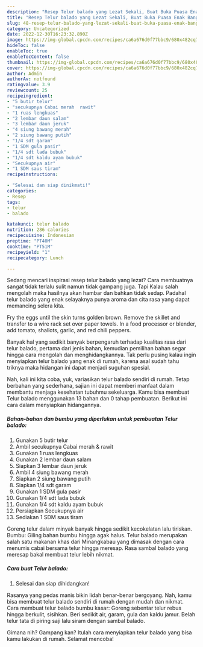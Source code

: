 ```yaml
---
description: "Resep Telur balado yang Lezat Sekali, Buat Buka Puasa Enak Banget"
title: "Resep Telur balado yang Lezat Sekali, Buat Buka Puasa Enak Banget"
slug: 48-resep-telur-balado-yang-lezat-sekali-buat-buka-puasa-enak-banget
category: Uncategorized
date: 2022-12-30T16:23:32.890Z
image: https://img-global.cpcdn.com/recipes/ca6a676d0f77bbc9/680x482cq70/telur-balado-foto-resep-utama.jpg
hideToc: false
enableToc: true
enableTocContent: false
thumbnail: https://img-global.cpcdn.com/recipes/ca6a676d0f77bbc9/680x482cq70/telur-balado-foto-resep-utama.jpg
cover: https://img-global.cpcdn.com/recipes/ca6a676d0f77bbc9/680x482cq70/telur-balado-foto-resep-utama.jpg
author: Admin
authorAv: notfound
ratingvalue: 3.9
reviewcount: 25
recipeingredient:
- "5 butir telur"
- "secukupnya Cabai merah  rawit"
- "1 ruas lengkuas"
- "2 lembar daun salam"
- "3 lembar daun jeruk"
- "4 siung bawang merah"
- "2 siung bawang putih"
- "1/4 sdt garam"
- "1 SDM gula pasir"
- "1/4 sdt lada bubuk"
- "1/4 sdt kaldu ayam bubuk"
- "Secukupnya air"
- "1 SDM saus tiram"
recipeinstructions:

- "Selesai dan siap dinikmati!"
categories:
- Resep
tags:
- telur
- balado

katakunci: telur balado 
nutrition: 286 calories
recipecuisine: Indonesian
preptime: "PT40M"
cooktime: "PT51M"
recipeyield: "1"
recipecategory: Lunch

---
```



Sedang mencari inspirasi resep telur balado yang lezat? Cara membuatnya sangat tidak terlalu sulit namun tidak gampang juga. Tapi Kalau salah mengolah maka hasilnya akan hambar dan bahkan tidak sedap. Padahal telur balado yang enak selayaknya punya aroma dan cita rasa yang dapat memancing selera kita.


Fry the eggs until the skin turns golden brown. Remove the skillet and transfer to a wire rack set over paper towels. In a food processor or blender, add tomato, shallots, garlic, and red chili peppers.

Banyak hal yang sedikit banyak berpengaruh terhadap kualitas rasa dari telur balado, pertama dari jenis bahan, kemudian pemilihan bahan segar hingga cara mengolah dan menghidangkannya. Tak perlu pusing kalau ingin menyiapkan telur balado yang enak di rumah, karena asal sudah tahu triknya maka hidangan ini dapat menjadi suguhan spesial.


Nah, kali ini kita coba, yuk, variasikan telur balado sendiri di rumah. Tetap berbahan yang sederhana, sajian ini dapat memberi manfaat dalam membantu menjaga kesehatan tubuhmu sekeluarga. Kamu bisa membuat Telur balado menggunakan 13 bahan dan 0 tahap pembuatan. Berikut ini cara dalam menyiapkan hidangannya.

<!--inarticleads1-->

##### Bahan-bahan dan bumbu yang diperlukan untuk pembuatan Telur balado:

1. Gunakan 5 butir telur
1. Ambil secukupnya Cabai merah &amp; rawit
1. Gunakan 1 ruas lengkuas
1. Gunakan 2 lembar daun salam
1. Siapkan 3 lembar daun jeruk
1. Ambil 4 siung bawang merah
1. Siapkan 2 siung bawang putih
1. Siapkan 1/4 sdt garam
1. Gunakan 1 SDM gula pasir
1. Gunakan 1/4 sdt lada bubuk
1. Gunakan 1/4 sdt kaldu ayam bubuk
1. Persiapkan Secukupnya air
1. Sediakan 1 SDM saus tiram


Goreng telur dalam minyak banyak hingga sedikit kecokelatan lalu tiriskan. Bumbu: Giling bahan bumbu hingga agak halus. Telur balado merupakan salah satu makanan khas dari Minangkabau yang dimasak dengan cara menumis cabai bersama telur hingga meresap. Rasa sambal balado yang meresap bakal membuat telur lebih nikmat. 

<!--inarticleads2-->

##### Cara buat Telur balado:


1. Selesai dan siap dihidangkan!

Rasanya yang pedas manis bikin lidah benar-benar bergoyang. Nah, kamu bisa membuat telur balado sendiri di rumah dengan mudah dan nikmat. Cara membuat telur balado bumbu kasar: Goreng sebentar telur rebus hingga berkulit, sisihkan. Beri sedikit air, garam, gula dan kaldu jamur. Belah telur tata di piring saji lalu siram dengan sambal balado. 

Gimana nih? Gampang kan? Itulah cara menyiapkan telur balado yang bisa kamu lakukan di rumah. Selamat mencoba!
